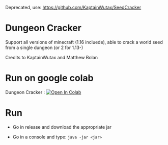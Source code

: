 Deprecated, use: https://github.com/KaptainWutax/SeedCracker

# Dungeon Cracker

Support all versions of minecraft (1.16 incluede), able to crack a world seed from a single dungeon (or 2 for 1.13-)

Credits to KaptainWutax and Matthew Bolan
# Run on google colab
Dungeon Cracker : [![Open In Colab](https://colab.research.google.com/assets/colab-badge.svg)](https://colab.research.google.com/github/hube12/DungeonCracker/blob/master/Dungeon_cracker.ipynb)
# Run 

- Go in release and download the appropriate jar

- Go in a console and type: `java -jar <jar>`
